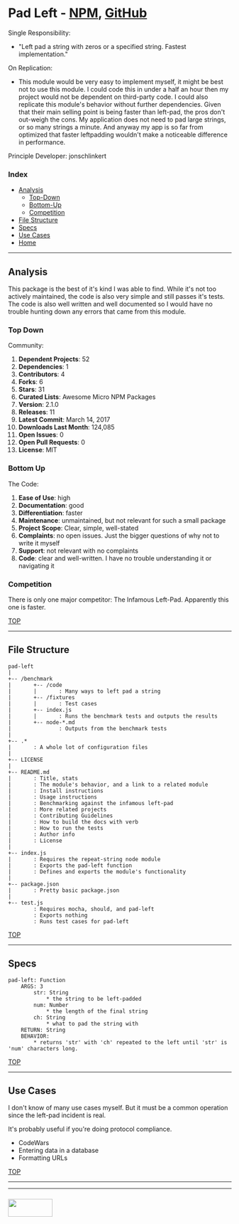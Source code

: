# Pad Left - [NPM](https://www.npmjs.com/package/pad-left), [GitHub](https://github.com/jonschlinkert/pad-left)  


Single Responsibility:   
* "Left pad a string with zeros or a specified string.  Fastest implementation."  

On Replication:
* This module would be very easy to implement myself, it might be best not to use this module.  I could code this in under a half an hour then my project would not be dependent on third-party code.  I could also replicate this module's behavior without further dependencies.  Given that their main selling point is being faster than left-pad, the pros don't out-weigh the cons.  My application does not need to pad large strings, or so many strings a minute.  And anyway my app is so far from optimized that faster leftpadding wouldn't make a noticeable difference in performance.

Principle Developer: jonschlinkert

### Index
* [Analysis](#analysis)
  * [Top-Down](#top-down)
  * [Bottom-Up](#bottom-up)
  * [Competition](#competition)
* [File Structure](#file-structure)  
* [Specs](#specs)  
* [Use Cases](#use-cases)
* [Home](./README.md)

---

## Analysis

This package is the best of it's kind I was able to find.  While it's not too actively maintained, the code is also very simple and still passes it's tests.  The code is also well written and well documented so I would have no trouble hunting down any errors that came from this module.

### Top Down

Community:
1. __Dependent Projects__: 52
2. __Dependencies__: 1
3. __Contributors__: 4
4. __Forks__: 6
5. __Stars__: 31
6. __Curated Lists__: Awesome Micro NPM Packages
7. __Version__: 2.1.0
8. __Releases__: 11
9. __Latest Commit__: March 14, 2017
10. __Downloads Last Month__: 124,085
11. __Open Issues__: 0
12. __Open Pull Requests__: 0
13. __License__: MIT


### Bottom Up

The Code:
1. __Ease of Use__: high
2. __Documentation__: good
2. __Differentiation__: faster 
3. __Maintenance__: unmaintained, but not relevant for such a small package
4. __Project Scope__: Clear, simple, well-stated
5. __Complaints__: no open issues. Just the bigger questions of why not to write it myself
6. __Support__: not relevant with no complaints
7. __Code__: clear and well-written.  I have no trouble understanding it or navigating it

### Competition

There is only one major competitor: The Infamous Left-Pad.  Apparently this one is faster.


[TOP](#index)

---

## File Structure

```
pad-left
|
+-- /benchmark
|		+-- /code
|		|		: Many ways to left pad a string
|		+-- /fixtures
|		|		: Test cases
|		+-- index.js
|		|		: Runs the benchmark tests and outputs the results
|		+-- node-*.md
|				: Outputs from the benchmark tests
|
+-- .*
|		: A whole lot of configuration files
|
+-- LICENSE
|
+-- README.md
|		: Title, stats
|		: The module's behavior, and a link to a related module
|		: Install instructions
|		: Usage instructions
|		: Benchmarking against the infamous left-pad
|		: More related projects
|		: Contributing Guidelines
|		: How to build the docs with verb
|		: How to run the tests
|		: Author info
|		: License
|
+-- index.js
|		: Requires the repeat-string node module
|		: Exports the pad-left function
|		: Defines and exports the module's functionality
|
+-- package.json
|		: Pretty basic package.json
|
+-- test.js
		: Requires mocha, should, and pad-left
		: Exports nothing
		: Runs test cases for pad-left
```

[TOP](#index)

---

## Specs

```
pad-left: Function
	ARGS: 3
		str: String
			* the string to be left-padded
		num: Number
			* the length of the final string
		ch: String
			* what to pad the string with
	RETURN: String
	BEHAVIOR:
		* returns 'str' with 'ch' repeated to the left until 'str' is 'num' characters long.

```

[TOP](#index)

---

## Use Cases

I don't know of many use cases myself. But it must be a common operation since the left-pad incident is real.

It's probably useful if you're doing protocol compliance.

* CodeWars  
* Entering data in a database  
* Formatting URLs  

[TOP](#index)


___
___
### <a href="http://elewa.education/blog" target="_blank"><img src="https://user-images.githubusercontent.com/18554853/34921062-506450ae-f97d-11e7-875f-6feeb26ad72d.png" width="100" height="40"/></a>
